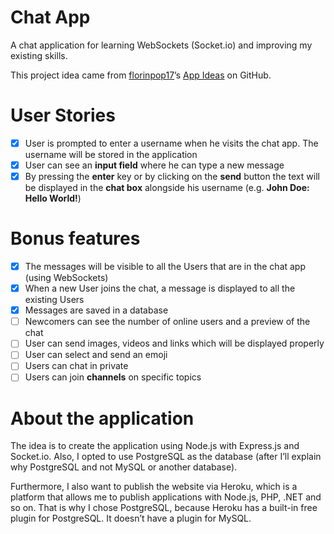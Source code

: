 # Chat App

A chat application for learning WebSockets (Socket.io) and improving my existing skills.

This project idea came from [florinpop17](https://github.com/florinpop17)’s [App Ideas](https://github.com/florinpop17/app-ideas) on GitHub.

# User Stories

-   [x] User is prompted to enter a username when he visits the chat app. The username will be stored in the application
-   [x] User can see an **input field** where he can type a new message
-   [x] By pressing the **enter** key or by clicking on the **send** button the text will be displayed in the **chat box** alongside his username (e.g. **John Doe: Hello World!**)

# Bonus features

-   [x] The messages will be visible to all the Users that are in the chat app (using WebSockets)
-   [x] When a new User joins the chat, a message is displayed to all the existing Users
-   [x] Messages are saved in a database
-   [ ] Newcomers can see the number of online users and a preview of the chat
-   [ ] User can send images, videos and links which will be displayed properly
-   [ ] User can select and send an emoji
-   [ ] Users can chat in private
-   [ ] Users can join **channels** on specific topics

# About the application

The idea is to create the application using Node.js with Express.js and Socket.io. Also, I opted to use PostgreSQL as the database (after I’ll explain why PostgreSQL and not MySQL or another database).

Furthermore, I also want to publish the website via Heroku, which is a platform that allows me to publish applications with Node.js, PHP, .NET and so on. That is why I chose PostgreSQL, because Heroku has a built-in free plugin for PostgreSQL. It doesn’t have a plugin for MySQL.
